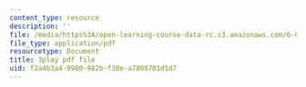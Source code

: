 ```yaml
---
content_type: resource
description: ''
file: /media/https%3A/open-learning-course-data-rc.s3.amazonaws.com/6-00-introduction-to-computer-science-and-programming-fall-2008/f2a4b3a49980982bf38ea7800701d1d7_Pij6J0HsYFA.pdf
file_type: application/pdf
resourcetype: Document
title: 3play pdf file
uid: f2a4b3a4-9980-982b-f38e-a7800701d1d7
---
```

